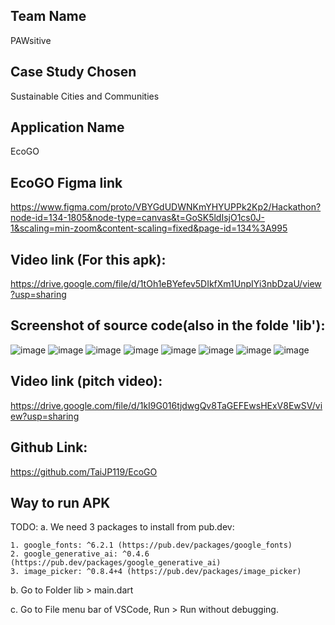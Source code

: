 ## Team Name
PAWsitive 

## Case Study Chosen
Sustainable Cities and Communities

## Application Name
EcoGO

## EcoGO Figma link
https://www.figma.com/proto/VBYGdUDWNKmYHYUPPk2Kp2/Hackathon?node-id=134-1805&node-type=canvas&t=GoSK5ldIsjO1cs0J-1&scaling=min-zoom&content-scaling=fixed&page-id=134%3A995

## Video link (For this apk):
https://drive.google.com/file/d/1tOh1eBYefev5DIkfXm1UnpIYi3nbDzaU/view?usp=sharing

## Screenshot of source code(also in the folde 'lib'):
![image](https://github.com/user-attachments/assets/fdd0ff5c-0daa-4820-8727-710215608e41)
![image](https://github.com/user-attachments/assets/c912a722-a534-415f-9602-5845512d45fc)
![image](https://github.com/user-attachments/assets/d7bc0724-53ce-4673-a1f3-ba3025a63e30)
![image](https://github.com/user-attachments/assets/a9ebd30c-1eed-4db4-ac38-dae90e0ff5fe)
![image](https://github.com/user-attachments/assets/1b433a27-55b0-42be-9daa-a1948d88e0aa)
![image](https://github.com/user-attachments/assets/a78aba00-f8b5-4254-9c8f-741642cdf9be)
![image](https://github.com/user-attachments/assets/78e0a0ca-f35d-4b2c-97b5-2f8a499992cc)
![image](https://github.com/user-attachments/assets/9de39b80-4aa3-455f-b5ad-e3cdcd1f0e3d)

## Video link (pitch video):
https://drive.google.com/file/d/1kI9G016tjdwgQv8TaGEFEwsHExV8EwSV/view?usp=sharing

## Github Link:
https://github.com/TaiJP119/EcoGO

## Way to run APK
TODO:
a. We need 3 packages to install from pub.dev:

    1. google_fonts: ^6.2.1 (https://pub.dev/packages/google_fonts)
    2. google_generative_ai: ^0.4.6 (https://pub.dev/packages/google_generative_ai)
    3. image_picker: ^0.8.4+4 (https://pub.dev/packages/image_picker)

b. Go to Folder lib > main.dart

c. Go to File menu bar of VSCode, Run > Run without debugging.



